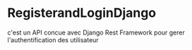 # RegisterandLoginDjango
c'est un API concue avec Django Rest Framework pour gerer l'authentification des utilisateur 
